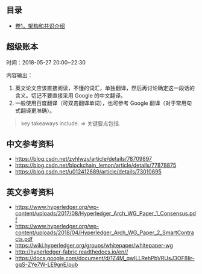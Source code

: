 ## 目录
- [卷1，架构和共识介绍](https://github.com/developer-learning/night-reading-papers/blob/master/doc/hyperledger/%E5%8D%B71.md)
## 超级账本

时间：2018-05-27 20:00~22:30

内容输出：

1. 英文论文应该直接阅读，不懂的词汇，单独翻译，然后再讨论确定这一段话的含义。切记不要直接采用 Google 的中文翻译。
2. 一般使用百度翻译（可双击翻译单词），也可参考 Google 翻译（对于常用句式翻译更准确）。

>key takeaways include. => 关键要点包括.

## 中文参考资料

- https://blog.csdn.net/zyhlwzy/article/details/78709897
- https://blog.csdn.net/blockchain_lemon/article/details/77878875
- https://blog.csdn.net/u012412689/article/details/73010695

## 英文参考资料

- https://www.hyperledger.org/wp-content/uploads/2017/08/Hyperledger_Arch_WG_Paper_1_Consensus.pdf
- https://www.hyperledger.org/wp-content/uploads/2018/04/Hyperledger_Arch_WG_Paper_2_SmartContracts.pdf
- https://wiki.hyperledger.org/groups/whitepaper/whitepaper-wg
- http://hyperledger-fabric.readthedocs.io/en//
- https://docs.google.com/document/d/1Z4M_qwILLRehPbVRUsJ3OF8Iir-gqS-ZYe7W-LE9gnE/pub

